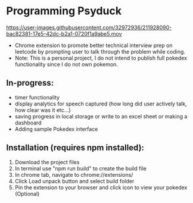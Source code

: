 # Programming Psyduck


https://user-images.githubusercontent.com/32972936/211928090-bac82381-17e5-42dc-b2a1-0720f1a9abe5.mov




* Chrome extension to promote better technical interview prep on leetcode by prompting user to talk through the problem while coding.
* Note: This is a personal project, I do not intend to publish full pokedex functionality since I do not own pokemon.
## In-progress:
- timer functionality
- display analytics for speech captured (how long did user actively talk, how clear was it etc...)
- saving progress in local storage or write to an excel sheet or making a dashboard
- Adding sample Pokedex interface
## Installation (requires npm installed):
1) Download the project files
2) In terminal use "npm run build" to create the build file 
3) In chrome tab, navigate to chrome://extensions/ 
4) Click Load unpack button and select build folder
5) Pin the extension to your browser and click icon to view your pokedex (Optional)
